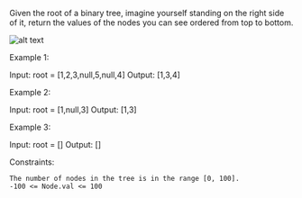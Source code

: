 Given the root of a binary tree, imagine yourself standing on the right side of it, return the values of the nodes you can see ordered from top to bottom.

![alt text](https://assets.leetcode.com/uploads/2021/02/14/tree.jpg)

Example 1:

Input: root = [1,2,3,null,5,null,4]
Output: [1,3,4]

Example 2:

Input: root = [1,null,3]
Output: [1,3]

Example 3:

Input: root = []
Output: []

 

Constraints:

    The number of nodes in the tree is in the range [0, 100].
    -100 <= Node.val <= 100
